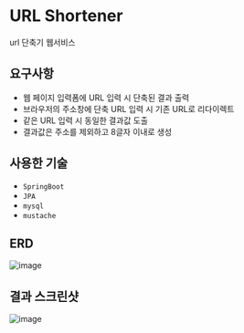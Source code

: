 # URL Shortener
url 단축기 웹서비스

## 요구사항
- 웹 페이지 입력폼에 URL 입력 시 단축된 결과 출력
- 브라우저의 주소창에 단축 URL 입력 시 기존 URL로 리다이렉트
- 같은 URL 입력 시 동일한 결과값 도출
- 결과값은 주소를 제외하고 8글자 이내로 생성

## 사용한 기술
- `SpringBoot`
- `JPA`
- `mysql`
- `mustache`

## ERD
![image](https://user-images.githubusercontent.com/79824919/140449874-dad5472e-d84d-49f7-b053-782ca2138ad0.png)


## 결과 스크린샷
![image](https://user-images.githubusercontent.com/79824919/140448961-3f1eaaad-2fd4-4c93-97f9-80c86c2963e3.png)